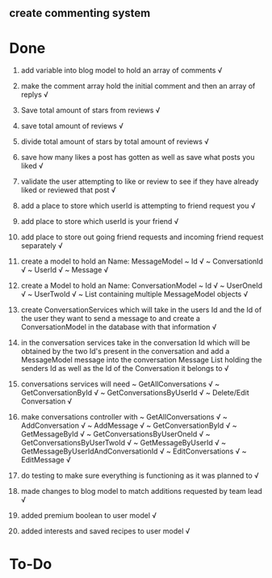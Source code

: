 ## create commenting system
  # Done #
  1. add variable into blog model to hold an array of comments √

  2. make the comment array hold the initial comment and then an array of replys √
  
  3. Save total amount of stars from reviews √

  4. save total amount of reviews √

  5. divide total amount of stars by total amount of reviews √

  6. save how many likes a post has gotten as well as save what posts you liked √

  7. validate the user attempting to like or review to see if they have already liked or reviewed that post √

  8. add a place to store which userId is attempting to friend request you √

  9. add place to store which userId is your friend √

  10. add place to store out going friend requests and incoming friend request separately √

  11. create a model to hold an
    Name: MessageModel
    ~ Id √
    ~ ConversationId √
    ~ UserId √
    ~ Message √

  12. create a Model to hold an
    Name: ConversationModel
    ~ Id √
    ~ UserOneId √
    ~ UserTwoId √
    ~ List containing multiple MessageModel objects √

  13. create ConversationServices which will take in the users Id and the Id of the user they want to send a message to and create a ConversationModel in the database with that information √

  14. in the conversation services take in the conversation Id which will be obtained by the two Id's present in the conversation and add a MessageModel message into the conversation Message List holding the senders Id as well as the Id of the Conversation it belongs to √

  15. conversations services will need
    ~ GetAllConversations √
    ~ GetConversationById √
    ~ GetConversationsByUserId √
    ~ Delete/Edit Conversation √

  16. make conversations controller with
    ~ GetAllConversations √
    ~ AddConversation √
    ~ AddMessage √
    ~ GetConversationById √
    ~ GetMessageById √
    ~ GetConversationsByUserOneId √
    ~ GetConversationsByUserTwoId √
    ~ GetMessageByUserId √
    ~ GetMessageByUserIdAndConversationId √
    ~ EditConversations √
    ~ EditMessage √

  17. do testing to make sure everything is functioning as it was planned to √

  18. made changes to blog model to match additions requested by team lead √

  19. added premium boolean to user model √

  20. added interests and saved recipes to user model √
  
  # To-Do #